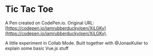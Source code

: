 # Tic Tac Toe

A Pen created on CodePen.io. Original URL: [https://codepen.io/iamrubberducky/pen/XjLGKv](https://codepen.io/iamrubberducky/pen/XjLGKv).

A little experiment in Collab Mode. Built together with @JonasKuiler to explain some basic Vue.js stuff